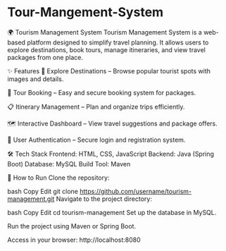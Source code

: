 # Tour-Mangement-System
🌍 Tourism Management System
Tourism Management System is a web-based platform designed to simplify travel planning. It allows users to explore destinations, book tours, manage itineraries, and view travel packages from one place.

✨ Features
🛫 Explore Destinations – Browse popular tourist spots with images and details.

📅 Tour Booking – Easy and secure booking system for packages.

📋 Itinerary Management – Plan and organize trips efficiently.

🗺 Interactive Dashboard – View travel suggestions and package offers.

🔐 User Authentication – Secure login and registration system.

🛠 Tech Stack
Frontend: HTML, CSS, JavaScript
Backend: Java (Spring Boot)
Database: MySQL
Build Tool: Maven

🚀 How to Run
Clone the repository:

bash
Copy
Edit
git clone https://github.com/username/tourism-management.git
Navigate to the project directory:

bash
Copy
Edit
cd tourism-management
Set up the database in MySQL.

Run the project using Maven or Spring Boot.

Access in your browser: http://localhost:8080
